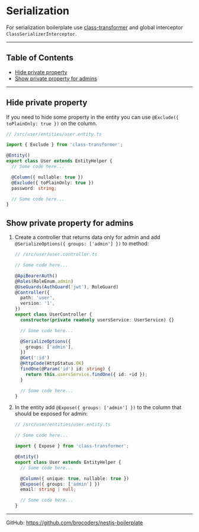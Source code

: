 # Serialization

For serialization boilerplate use [class-transformer](https://www.npmjs.com/package/class-transformer) and global interceptor `ClassSerializerInterceptor`.

---

## Table of Contents

- [Hide private property](#hide-private-property)
- [Show private property for admins](#show-private-property-for-admins)

---

## Hide private property

If you need to hide some property in the entity you can use `@Exclude({ toPlainOnly: true })` on the column.

```ts
// /src/user/entities/user.entity.ts

import { Exclude } from 'class-transformer';

@Entity()
export class User extends EntityHelper {
  // Some code here...

  @Column({ nullable: true })
  @Exclude({ toPlainOnly: true })
  password: string;

  // Some code here...
}

```

## Show private property for admins

1. Create a controller that returns data only for admin and add `@SerializeOptions({ groups: ['admin'] })` to method:

    ```ts
    // /src/user/user.controller.ts

    // Some code here...

    @ApiBearerAuth()
    @Roles(RoleEnum.admin)
    @UseGuards(AuthGuard('jwt'), RoleGuard)
    @Controller({
      path: 'user',
      version: '1',
    })
    export class UserController {
      constructor(private readonly usersService: UserService) {}

      // Some code here...

      @SerializeOptions({
        groups: ['admin'],
      })
      @Get(':id')
      @HttpCode(HttpStatus.OK)
      findOne(@Param('id') id: string) {
        return this.usersService.findOne({ id: +id });
      }

      // Some code here...
    }
    ```

1. In the entity add `@Expose({ groups: ['admin'] })` to the column that should be exposed for admin:

    ```ts
    // /src/user/entities/user.entity.ts
    
    // Some code here...

    import { Expose } from 'class-transformer';

    @Entity()
    export class User extends EntityHelper {
      // Some code here...

      @Column({ unique: true, nullable: true })
      @Expose({ groups: ['admin'] })
      email: string | null;

      // Some code here...
    }
    ```

---

GitHub: https://github.com/brocoders/nestjs-boilerplate
